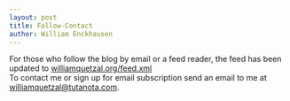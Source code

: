 ```yaml
---
layout: post
title: Follow-Contact
author: William Enckhausen
---
```

For those who follow the blog by email or a feed reader, the feed has been updated to  <a href="https://www.williamquetzal.org/feed.xml">williamquetzal.org/feed.xml</a>  
To contact me or sign up for email subscription send an email to me at williamquetzal@tutanota.com.

